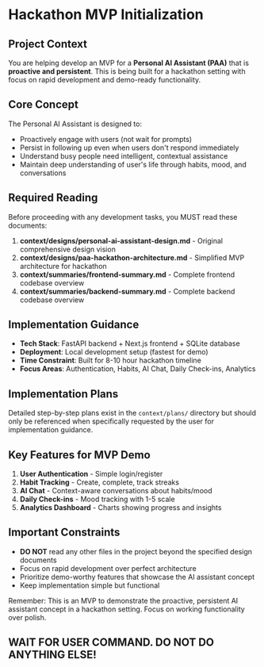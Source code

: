 # Hackathon MVP Initialization

## Project Context
You are helping develop an MVP for a **Personal AI Assistant (PAA)** that is **proactive and persistent**. This is being built for a hackathon setting with focus on rapid development and demo-ready functionality.

## Core Concept
The Personal AI Assistant is designed to:
- Proactively engage with users (not wait for prompts)
- Persist in following up even when users don't respond immediately
- Understand busy people need intelligent, contextual assistance
- Maintain deep understanding of user's life through habits, mood, and conversations

## Required Reading
Before proceeding with any development tasks, you MUST read these documents:

1. **context/designs/personal-ai-assistant-design.md** - Original comprehensive design vision
2. **context/designs/paa-hackathon-architecture.md** - Simplified MVP architecture for hackathon
3. **context/summaries/frontend-summary.md** - Complete frontend codebase overview
4. **context/summaries/backend-summary.md** - Complete backend codebase overview

## Implementation Guidance
- **Tech Stack**: FastAPI backend + Next.js frontend + SQLite database
- **Deployment**: Local development setup (fastest for demo)
- **Time Constraint**: Built for 8-10 hour hackathon timeline
- **Focus Areas**: Authentication, Habits, AI Chat, Daily Check-ins, Analytics

## Implementation Plans
Detailed step-by-step plans exist in the `context/plans/` directory but should only be referenced when specifically requested by the user for implementation guidance.

## Key Features for MVP Demo
1. **User Authentication** - Simple login/register
2. **Habit Tracking** - Create, complete, track streaks
3. **AI Chat** - Context-aware conversations about habits/mood
4. **Daily Check-ins** - Mood tracking with 1-5 scale
5. **Analytics Dashboard** - Charts showing progress and insights

## Important Constraints
- **DO NOT** read any other files in the project beyond the specified design documents
- Focus on rapid development over perfect architecture
- Prioritize demo-worthy features that showcase the AI assistant concept
- Keep implementation simple but functional

Remember: This is an MVP to demonstrate the proactive, persistent AI assistant concept in a hackathon setting. Focus on working functionality over polish.

## WAIT FOR USER COMMAND. DO NOT DO ANYTHING ELSE! 